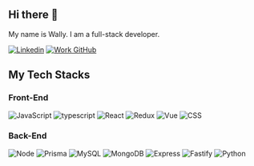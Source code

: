 ## Hi there 👋

My name is Wally. I am a full-stack developer.

[![Linkedin](https://img.shields.io/badge/-LinkedIn-blue?style=flat&logo=Linkedin&logoColor=white)](https://www.linkedin.com/in/wally-h/)
[![Work GitHub](https://img.shields.io/badge/-LinkedIn-blue?style=flat&logo=Linkedin&logoColor=white)](https://github.com/Waldorfio-dd)

## My Tech Stacks
### Front-End
  ![JavaScript](https://img.shields.io/badge/-JavaScript-333333?style=flat&logo=javascript)
  ![typescript](https://img.shields.io/badge/-TypeScript-333333?style=flat&logo=typescript) 
  ![React](https://img.shields.io/badge/-React-333333?style=flat&logo=react)
  ![Redux](https://img.shields.io/badge/-Redux-333333?style=flat&logo=redux)
  ![Vue](https://img.shields.io/badge/-Vue.js-333333?style=flat&logo=vue.js)
  ![CSS](https://img.shields.io/badge/-CSS-333333?style=flat&logo=CSS3&logoColor=1572B6)
### Back-End
  ![Node](https://img.shields.io/badge/-Node.js-333333?style=flat&logo=Node.js)
  ![Prisma](https://img.shields.io/badge/-Prisma-333333?style=flat&logo=Prisma)
  ![MySQL](https://img.shields.io/badge/-MySQL-333333?style=flat&logo=MySQL)
  ![MongoDB](https://img.shields.io/badge/-MongoDB-333333?style=flat&logo=MongoDB)
  ![Express](https://img.shields.io/badge/-Express-333333?style=flat&logo=Express)
  ![Fastify](https://img.shields.io/badge/-Fastify-333333?style=flat&logo=Fastify)
  ![Python](https://img.shields.io/badge/-Python-333333?style=flat&logo=Python)
